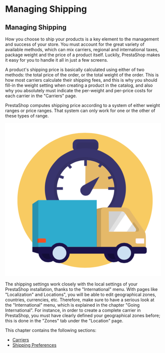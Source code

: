 # Managing Shipping

## Managing Shipping <a href="#managingshipping-managingshipping" id="managingshipping-managingshipping"></a>

How you choose to ship your products is a key element to the management and success of your store. You must account for the great variety of available methods, which can mix carriers, regional and international taxes, package weight and the price of a product itself. Luckily, PrestaShop makes it easy for you to handle it all in just a few screens.

A product's shipping price is basically calculated using either of two methods: the total price of the order, or the total weight of the order. This is how most carriers calculate their shipping fees, and this is why you should fill-in the weight setting when creating a product in the catalog, and also why you absolutely must indicate the per-weight and per-price costs for each carrier in the "Carriers" page.

PrestaShop computes shipping price according to a system of either weight ranges or price ranges. That system can only work for one or the other of these types of range.

![](<../../../.gitbook/assets/51839913 (4) (4) (3).png>)

The shipping settings work closely with the local settings of your PrestaShop installation, thanks to the "International" menu. With pages like "Localization" and Locations", you will be able to edit geographical zones, countries, currencies, etc. Therefore, make sure to have a serious look at the "International" menu, which is explained in the chapter "Going International". For instance, in order to create a complete carrier in PrestaShop, you must have clearly defined your geographical zones before; this is done in the "Zones" tab under the "Location" page.

This chapter contains the following sections:

* [Carriers](carriers.md)
* [Shipping Preferences](shipping-preferences.md)
